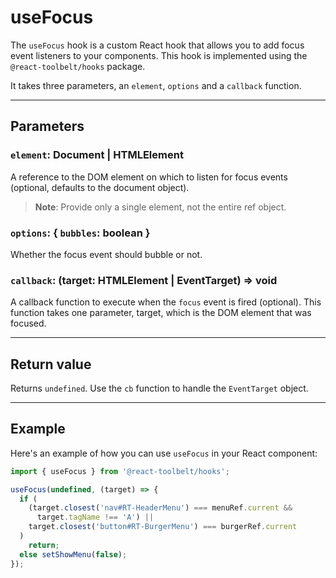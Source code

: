 # useFocus

The `useFocus` hook is a custom React hook that allows you to add focus event
listeners to your components. This hook is implemented using the
`@react-toolbelt/hooks` package.

It takes three parameters, an `element`, `options` and a `callback` function.

---

## Parameters

### `element`: Document | HTMLElement

A reference to the DOM element on which to listen for focus events (optional,
defaults to the document object).

> **Note**: Provide only a single element, not the entire ref object.

### `options`: { `bubbles`: boolean }

Whether the focus event should bubble or not.

### `callback`: (target: HTMLElement | EventTarget) => void

A callback function to execute when the `focus` event is fired (optional). This
function takes one parameter, target, which is the DOM element that was focused.

---

## Return value

Returns `undefined`. Use the `cb` function to handle the `EventTarget` object.

---

## Example

Here's an example of how you can use `useFocus` in your React component:

```jsx
import { useFocus } from '@react-toolbelt/hooks';

useFocus(undefined, (target) => {
  if (
    (target.closest('nav#RT-HeaderMenu') === menuRef.current &&
      target.tagName !== 'A') ||
    target.closest('button#RT-BurgerMenu') === burgerRef.current
  )
    return;
  else setShowMenu(false);
});
```
